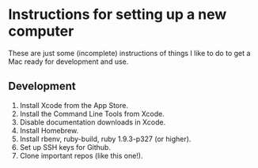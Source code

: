 Instructions for setting up a new computer
==========================================

These are just some (incomplete) instructions of things I like to do to get a Mac ready for development and use.

Development
-----------

1. Install Xcode from the App Store.
2. Install the Command Line Tools from Xcode.
3. Disable documentation downloads in Xcode.
4. Install Homebrew.
5. Install rbenv, ruby-build, ruby 1.9.3-p327 (or higher).
6. Set up SSH keys for Github.
7. Clone important repos (like this one!).
